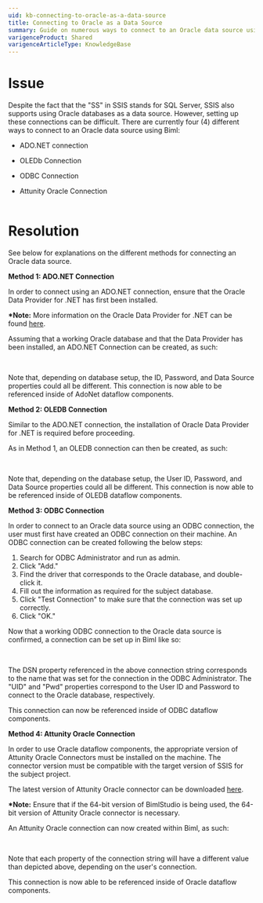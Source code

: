 ```yaml
---
uid: kb-connecting-to-oracle-as-a-data-source
title: Connecting to Oracle as a Data Source
summary: Guide on numerous ways to connect to an Oracle data source using Biml
varigenceProduct: Shared
varigenceArticleType: KnowledgeBase
---
```

# Issue

Despite the fact that the "SS" in SSIS stands for SQL Server, SSIS also supports using Oracle databases as a data source. However, setting up these connections can be difficult. There are currently four (4) different ways to connect to an Oracle data source using Biml: 

*   ADO.NET connection
    
*   OLEDb Connection
    
*   ODBC Connection
    
*   Attunity Oracle Connection  
     
    

# Resolution

See below for explanations on the different methods for connecting an Oracle data source.  
  
**Method 1: ADO.NET Connection**  
  
In order to connect using an ADO.NET connection, ensure that the Oracle Data Provider for .NET has first been installed.

**\*Note:** More information on the Oracle Data Provider for .NET can be found [here](https://www.oracle.com/database/technologies/appdev/dotnet/odp.html). 

Assuming that a working Oracle database and that the Data Provider has been installed, an ADO.NET Connection can be created, as such:   
  
<Connections>  
     <AdoNetConnection Name="AdoNetOracleConn" ConnectionString="Data Source=localhost:1522/orcl;User  
Id=userID;Password=XXXXX" Provider="Oracle.DataAccess.Client" />  
</Connections>  
  
Note that, depending on database setup, the ID, Password, and Data Source properties could all be different. This connection is now able to be referenced inside of AdoNet dataflow components.  
  
**Method 2: OLEDB Connection**  
  
Similar to the ADO.NET connection, the installation of Oracle Data Provider for .NET is required before proceeding.

As in Method 1, an OLEDB connection can then be created, as such:   
  
<Connections>  
     <OleDbConnection Name="OleDbOracleConn" ConnectionString="Provider=OraOLEDB.Oracle;Data  
Source=localhost:1522/orcl;User ID=user;Password=password" />  
</Connections>  
 

Note that, depending on the database setup, the User ID, Password, and Data Source properties could all be different. This connection is now able to be referenced inside of OLEDB dataflow components.   
  
**Method 3: ODBC Connection** 

  
In order to connect to an Oracle data source using an ODBC connection, the user must first have created an ODBC connection on their machine. An ODBC connection can be created following the below steps: 

1.  Search for ODBC Administrator and run as admin. 
2.  Click "Add." 
3.  Find the driver that corresponds to the Oracle database, and double-click it.
4.  Fill out the information as required for the subject database. 
5.  Click "Test Connection" to make sure that the connection was set up correctly.
6.  Click "OK."

Now that a working ODBC connection to the Oracle data source is confirmed, a connection can be set up in Biml like so:    
  
<Connections>  
     <OdbcConnection Name="OdbcOracleConn" ConnectionString="Dsn=odbcConnection;Uid=user;Pwd=password"  
/>  
</Connections>  
 

The DSN property referenced in the above connection string corresponds to the name that was set for the connection in the ODBC Administrator. The "UID" and "Pwd" properties correspond to the User ID and Password to connect to the Oracle database, respectively. 

This connection can now be referenced inside of ODBC dataflow components.   
  
**Method 4: Attunity Oracle Connection**  
  
In order to use Oracle dataflow components, the appropriate version of Attunity Oracle Connectors must be installed on the machine. The connector version must be compatible with the target version of SSIS for the subject project. 

The latest version of Attunity Oracle connector can be downloaded [here](https://www.microsoft.com/en-us/download/details.aspx?id=55179).

**\*Note:** Ensure that if the 64-bit version of BimlStudio is being used, the 64-bit version of Attunity Oracle connector is necessary. 

An Attunity Oracle connection can now created within Biml, as such:   
  
<Connections>  
     <OracleConnection Name="AttunityOracleConn" ConnectionString="Data Source=orcl;User  
ID=user;Password=password" />  
</Connections>  
  
Note that each property of the connection string will have a different value than depicted above, depending on the user's connection. 

This connection is now able to be referenced inside of Oracle dataflow components.